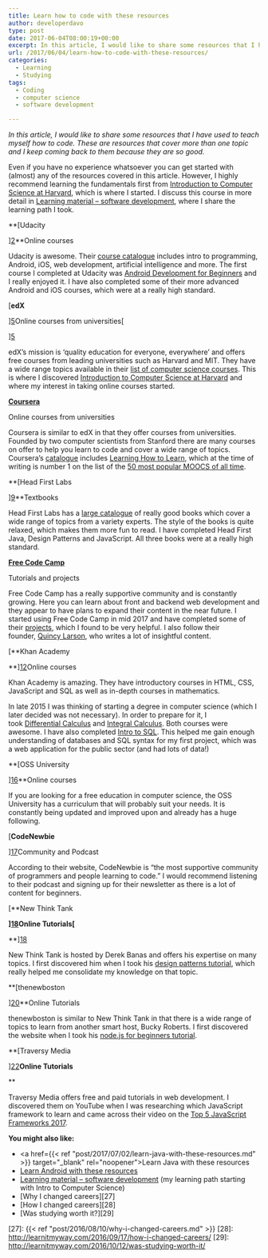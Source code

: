```yaml
---
title: Learn how to code with these resources
author: developerdavo
type: post
date: 2017-06-04T08:00:19+00:00
excerpt: In this article, I would like to share some resources that I have used to teach myself how to code. These are resources that cover more than one topic and I keep coming back to them because they are so good.
url: /2017/06/04/learn-how-to-code-with-these-resources/
categories:
  - Learning
  - Studying
tags:
  - Coding
  - computer science
  - software development

---
```

_In this article, I would like to share some resources that I have used to teach myself how to code. These are resources that cover more than one topic and I keep coming back to them because they are so good._

Even if you have no experience whatsoever you can get started with (almost) any of the resources covered in this article. However, I highly recommend learning the fundamentals first from <a href="https://cs50.harvard.edu/" target="_blank" rel="noopener noreferrer">Introduction to Computer Science at Harvard</a>, which is where I started. I discuss this course in more detail in [Learning material &#8211; software development][1], where I share the learning path I took.

**[Udacity
  
][2]**Online courses

Udacity is awesome. Their [course catalogue][3] includes intro to programming, Android, iOS, web development, artificial intelligence and more. The first course I completed at Udacity was [Android Development for Beginners][4] and I really enjoyed it. I have also completed some of their more advanced Android and iOS courses, which were at a really high standard.

[**edX**
  
][5]Online courses from universities[
  
][5]

edX&#8217;s mission is &#8216;quality education for everyone, everywhere&#8217; and offers free courses from leading universities such as Harvard and MIT. They have a wide range topics available in their <a href="https://www.edx.org/course/?course=all&subject=Computer%20Science" target="_blank" rel="noopener noreferrer">list of computer science courses</a>. This is where I discovered [Introduction to Computer Science at Harvard][6] and where my interest in taking online courses started.

**[Coursera][7]**
  
Online courses from universities

Coursera is similar to edX in that they offer courses from universities. Founded by two computer scientists from Stanford there are many courses on offer to help you learn to code and cover a wide range of topics. Coursera&#8217;s <a href="https://www.coursera.org/browse?languages=en" target="_blank" rel="noopener noreferrer">catalogue</a> includes [Learning How to Learn][8], which at the time of writing is number 1 on the list of the <a href="http://www.onlinecoursereport.com/the-50-most-popular-moocs-of-all-time/" target="_blank" rel="noopener noreferrer">50 most popular MOOCS of all time</a>.

**[Head First Labs
  
][9]**Textbooks

Head First Labs has a <a href="http://shop.oreilly.com/category/series/head-first.do" target="_blank" rel="noopener noreferrer">large catalogue</a> of really good books which cover a wide range of topics from a variety experts. The style of the books is quite relaxed, which makes them more fun to read. I have completed Head First Java, Design Patterns and JavaScript. All three books were at a really high standard.

**[Free Code Camp][10]**
  
Tutorials and projects

Free Code Camp has a really supportive community and is constantly growing. Here you can learn about front and backend web development and they appear to have plans to expand their content in the near future. I started using Free Code Camp in mid 2017 and have completed some of their <a href="https://www.freecodecamp.org/developerdavo" target="_blank" rel="noopener">projects</a>, which I found to be very helpful. I also follow their founder, [Quincy Larson][11], who writes a lot of insightful content.

[**Khan Academy
  
**][12]Online courses

Khan Academy is amazing. They have introductory courses in HTML, CSS, JavaScript and SQL as well as in-depth courses in mathematics.

In late 2015 I was thinking of starting a degree in computer science (which I later decided was not necessary). In order to prepare for it, I took [Differential Calculus][13] and [Integral Calculus][14]. Both courses were awesome. I have also completed [Intro to SQL][15]. This helped me gain enough understanding of databases and SQL syntax for my first project, which was a web application for the public sector (and had lots of data!)

**[OSS University
  
][16]**Online courses

If you are looking for a free education in computer science, the OSS University has a curriculum that will probably suit your needs. It is constantly being updated and improved upon and already has a huge following.

[**CodeNewbie**
  
][17]Community and Podcast

According to their website, CodeNewbie is &#8220;the most supportive community of programmers and people learning to code.&#8221; I would recommend listening to their podcast and signing up for their newsletter as there is a lot of content for beginners.

[**New Think Tank
  
**][18]Online Tutorials[**
  
**][18]

New Think Tank is hosted by Derek Banas and offers his expertise on many topics. I first discovered him when I took his [design patterns tutorial][19], which really helped me consolidate my knowledge on that topic.

**[thenewboston
  
][20]**Online Tutorials

thenewboston is similar to New Think Tank in that there is a wide range of topics to learn from another smart host, Bucky Roberts. I first discovered the website when I took his [node.js for beginners tutorial][21].

**[Traversy Media
  
][22]**Online Tutorials**
  
**

Traversy Media offers free and paid tutorials in web development. I discovered them on YouTube when I was researching which JavaScript framework to learn and came across their video on the [Top 5 JavaScript Frameworks 2017][23].

**You might also like:**

  * <a href={{< ref "post/2017/07/02/learn-java-with-these-resources.md" >}} target="_blank" rel="noopener">Learn Java with these resources</a>
  * <a href="http://learnitmyway.com/2017/08/12/learn-android-with-these-resources/" target="_blank" rel="noopener">Learn Android with these resources</a>
  * [Learning material &#8211; software development][1] (my learning path starting with Intro to Computer Science)
  * [Why I changed careers][27]
  * [How I changed careers][28]
  * [Was studying worth it?][29]

 [1]: http://learnitmyway.com/2016/11/11/learning-material-software-development/
 [2]: https://www.udacity.com/
 [3]: https://www.udacity.com/courses/all
 [4]: https://www.udacity.com/course/android-development-for-beginners--ud837
 [5]: https://www.edx.org/
 [6]: https://cs50.harvard.edu/
 [7]: https://www.coursera.org/
 [8]: https://www.coursera.org/learn/learning-how-to-learn
 [9]: http://www.headfirstlabs.com/
 [10]: https://www.freecodecamp.com
 [11]: https://medium.freecodecamp.com/@quincylarson
 [12]: https://www.khanacademy.org/
 [13]: https://www.khanacademy.org/math/differential-calculus
 [14]: https://www.khanacademy.org/math/integral-calculus
 [15]: https://www.khanacademy.org/computing/computer-programming/sql
 [16]: https://github.com/open-source-society/computer-science
 [17]: http://www.codenewbie.org/
 [18]: http://www.newthinktank.com/
 [19]: http://www.newthinktank.com/videos/design-patterns-tutorial/
 [20]: https://thenewboston.com/
 [21]: https://thenewboston.com/videos.php?cat=355
 [22]: http://www.traversymedia.com/
 [23]: https://www.youtube.com/watch?v=_vL8s5ayuFk
 [27]: {{< ref "post/2016/08/10/why-i-changed-careers.md" >}}
 [28]: http://learnitmyway.com/2016/09/17/how-i-changed-careers/
 [29]: http://learnitmyway.com/2016/10/12/was-studying-worth-it/